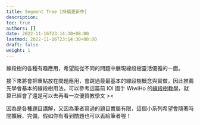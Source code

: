 ```yaml
---
title: Segment Tree [持續更新中]
description:
toc: true
authors: []
date: 2022-11-16T23:14:30+08:00
lastmod: 2022-11-16T23:14:30+08:00
draft: false
weight: 1
---
```


線段樹的各種有趣應用，希望能從不同的問題中展現線段樹靈活優雅的一面。

接下來將會把重點放在問題應用，會跳過最最基本的線段樹概念與實做，因此推薦先學會基本的線段樹用法，可以參考這篇前 IOI 國手 WiwiHo 的[線段樹教學](https://cp.wiwiho.me/segment-tree/)，就算已經會了還是可以去再看一次優質教學文 ><

因為是各種題目講解，又因為筆者寫過的題目實屬有限，這個小系列希望會隨著時間擴展、完備，假如你有看到酷題也可以丟給筆者喔！

<!--

hugo new -k docs docs/segment_tree/<xxx.md>

-->
